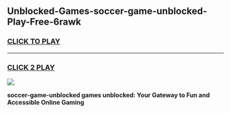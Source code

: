 
## Unblocked-Games-soccer-game-unblocked-Play-Free-6rawk
<h3>
<a href="https://premium76.site?title=soccer-game-unblocked&ref=09A">CLICK TO PLAY</a></h3>
<hr>

<h3>
<a href="https://premium76.site?title=soccer-game-unblocked&ref=09A">CLICK 2 PLAY</a>
  
</h3>

<a href="https://premium76.site?title=soccer-game-unblocked&ref=09A"><img src="https://clearcache.store/games.png"></a>


**soccer-game-unblocked games unblocked: Your Gateway to Fun and Accessible Online Gaming**
